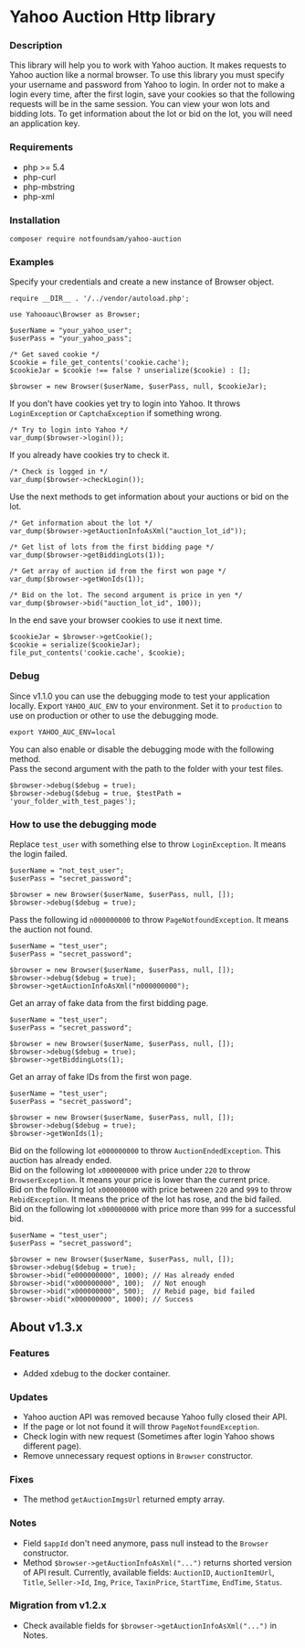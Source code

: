 # Yahoo Auction Http library

### Description
This library will help you to work with Yahoo auction. It makes requests to Yahoo auction like a normal browser. To use this library you must specify your username and password from Yahoo to login. In order not to make a login every time, after the first login, save your cookies so that the following requests will be in the same session. You can view your won lots and bidding lots. To get information about the lot or bid on the lot, you will need an application key.

### Requirements
- php >= 5.4
- php-curl
- php-mbstring
- php-xml

### Installation
```
composer require notfoundsam/yahoo-auction
```

### Examples
Specify your credentials and create a new instance of Browser object.
```
require __DIR__ . '/../vendor/autoload.php';

use Yahooauc\Browser as Browser;

$userName = "your_yahoo_user";
$userPass = "your_yahoo_pass";

/* Get saved cookie */
$cookie = file_get_contents('cookie.cache');
$cookieJar = $cookie !== false ? unserialize($cookie) : [];

$browser = new Browser($userName, $userPass, null, $cookieJar);
```
If you don't have cookies yet try to login into Yahoo. 
It throws `LoginException` or `CaptchaException` if something wrong.
```
/* Try to login into Yahoo */
var_dump($browser->login());
```
If you already have cookies try to check it.
```
/* Check is logged in */
var_dump($browser->checkLogin());
```
Use the next methods to get information about your auctions or bid on the lot.
```
/* Get information about the lot */
var_dump($browser->getAuctionInfoAsXml("auction_lot_id"));

/* Get list of lots from the first bidding page */
var_dump($browser->getBiddingLots(1));

/* Get array of auction id from the first won page */
var_dump($browser->getWonIds(1));

/* Bid on the lot. The second argument is price in yen */
var_dump($browser->bid("auction_lot_id", 100));
```
In the end save your browser cookies to use it next time.
```
$cookieJar = $browser->getCookie();
$cookie = serialize($cookieJar);
file_put_contents('cookie.cache', $cookie);
```

### Debug
Since v1.1.0 you can use the debugging mode to test your application locally. Export `YAHOO_AUC_ENV` to your environment. Set it to `production` to use on production or other to use the debugging mode.
```
export YAHOO_AUC_ENV=local
```
You can also enable or disable the debugging mode with the following method.  
Pass the second argument with the path to the folder with your test files.
```
$browser->debug($debug = true);
$browser->debug($debug = true, $testPath = 'your_folder_with_test_pages');
```
### How to use the debugging mode
Replace `test_user` with something else to throw `LoginException`. It means the login failed.
```
$userName = "not_test_user";
$userPass = "secret_password";

$browser = new Browser($userName, $userPass, null, []);
$browser->debug($debug = true);
```  
Pass the following id `n000000000` to throw `PageNotfoundException`. It means the auction not found.
```
$userName = "test_user";
$userPass = "secret_password";

$browser = new Browser($userName, $userPass, null, []);
$browser->debug($debug = true);
$browser->getAuctionInfoAsXml("n000000000");
```
Get an array of fake data from the first bidding page.
```
$userName = "test_user";
$userPass = "secret_password";

$browser = new Browser($userName, $userPass, null, []);
$browser->debug($debug = true);
$browser->getBiddingLots(1);
```
Get an array of fake IDs from the first won page.
```
$userName = "test_user";
$userPass = "secret_password";

$browser = new Browser($userName, $userPass, null, []);
$browser->debug($debug = true);
$browser->getWonIds(1);
```
Bid on the following lot `e000000000` to throw `AuctionEndedException`. This auction has already ended.  
Bid on the following lot `x000000000` with price under `220` to throw `BrowserException`. It means your price is lower than the current price.  
Bid on the following lot `x000000000` with price between `220` and `999` to throw `RebidException`. It means the price of the lot has rose, and the bid failed.  
Bid on the following lot `x000000000` with price more than `999` for a successful bid.
```
$userName = "test_user";
$userPass = "secret_password";

$browser = new Browser($userName, $userPass, null, []);
$browser->debug($debug = true);
$browser->bid("e000000000", 1000); // Has already ended
$browser->bid("x000000000", 100);  // Not enough
$browser->bid("x000000000", 500);  // Rebid page, bid failed
$browser->bid("x000000000", 1000); // Success
```

## About v1.3.x

### Features
- Added xdebug to the docker container.

### Updates
- Yahoo auction API was removed because Yahoo fully closed their API.
- If the page or lot not found it will throw `PageNotfoundException`.
- Check login with new request (Sometimes after login Yahoo shows different page).
- Remove unnecessary request options in `Browser` constructor.

### Fixes
- The method `getAuctionImgsUrl` returned empty array.

### Notes
- Field `$appId` don't need anymore, pass null instead to the `Browser` constructor.
- Method `$browser->getAuctionInfoAsXml("...")` returns shorted version of API result. Currently, available fields: `AuctionID`, `AuctionItemUrl`, `Title`, `Seller->Id`, `Img`, `Price`, `TaxinPrice`, `StartTime`, `EndTime`, `Status`.

### Migration from v1.2.x
- Check available fields for `$browser->getAuctionInfoAsXml("...")` in Notes.

